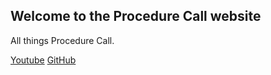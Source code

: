 ## Welcome to the Procedure Call website

All things Procedure Call.

[Youtube](https://www.youtube.com/channel/UCY4k6CICWK8BQzKxtAwPn-g)
[GitHub](https://github.com/procedurecall)
